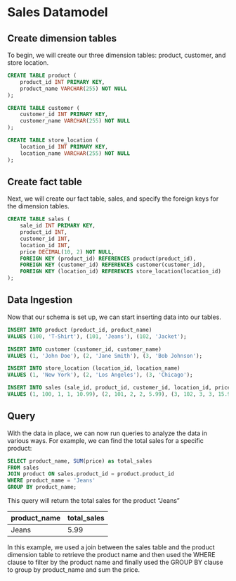 # Sales Datamodel

## Create dimension tables

To begin, we will create our three dimension tables: product, customer, and store location.

```sql
CREATE TABLE product (
    product_id INT PRIMARY KEY,
    product_name VARCHAR(255) NOT NULL
);

CREATE TABLE customer (
    customer_id INT PRIMARY KEY,
    customer_name VARCHAR(255) NOT NULL
);

CREATE TABLE store_location (
    location_id INT PRIMARY KEY,
    location_name VARCHAR(255) NOT NULL
);
```

## Create fact table

Next, we will create our fact table, sales, and specify the foreign keys for the dimension tables.

```sql
CREATE TABLE sales (
    sale_id INT PRIMARY KEY,
    product_id INT,
    customer_id INT,
    location_id INT,
    price DECIMAL(10, 2) NOT NULL,
    FOREIGN KEY (product_id) REFERENCES product(product_id),
    FOREIGN KEY (customer_id) REFERENCES customer(customer_id),
    FOREIGN KEY (location_id) REFERENCES store_location(location_id)
);
```

## Data Ingestion

Now that our schema is set up, we can start inserting data into our tables.

```sql
INSERT INTO product (product_id, product_name)
VALUES (100, 'T-Shirt'), (101, 'Jeans'), (102, 'Jacket');

INSERT INTO customer (customer_id, customer_name)
VALUES (1, 'John Doe'), (2, 'Jane Smith'), (3, 'Bob Johnson');

INSERT INTO store_location (location_id, location_name)
VALUES (1, 'New York'), (2, 'Los Angeles'), (3, 'Chicago');

INSERT INTO sales (sale_id, product_id, customer_id, location_id, price)
VALUES (1, 100, 1, 1, 10.99), (2, 101, 2, 2, 5.99), (3, 102, 3, 3, 15.99);
```

## Query

With the data in place, we can now run queries to analyze the data in various ways. For example, we can find the total sales for a specific product:

```sql
SELECT product_name, SUM(price) as total_sales
FROM sales
JOIN product ON sales.product_id = product.product_id
WHERE product_name = 'Jeans'
GROUP BY product_name;
```

This query will return the total sales for the product “Jeans”

| product_name | total_sales|
| ------------ | ---------- |
| Jeans        | 5.99       |

In this example, we used a join between the sales table and the product dimension table to retrieve the product name and then used the WHERE clause to filter by the product name and finally used the GROUP BY clause to group by product_name and sum the price.